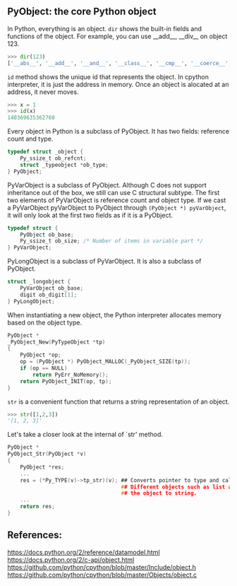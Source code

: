 ## PyObject: the core Python object
In Python, everything is an object. `dir` shows the built-in fields and functions of the object. For example, you can use \_\_add\_\_, \_\_div\_\_ on object 123.
```py
>>> dir(123)
['__abs__', '__add__', '__and__', '__class__', '__cmp__', '__coerce__', '__delattr__', '__div__', '__divmod__', '__doc__', '__float__', '__floordiv__', '__format__', '__getattribute__', '__getnewargs__', '__hash__', '__hex__', '__index__', '__init__', '__int__', '__invert__', '__long__', '__lshift__', '__mod__', '__mul__', '__neg__', '__new__', '__nonzero__', '__oct__', '__or__', '__pos__', '__pow__', '__radd__', '__rand__', '__rdiv__', '__rdivmod__', '__reduce__', '__reduce_ex__', '__repr__', '__rfloordiv__', '__rlshift__', '__rmod__', '__rmul__', '__ror__', '__rpow__', '__rrshift__', '__rshift__', '__rsub__', '__rtruediv__', '__rxor__', '__setattr__', '__sizeof__', '__str__', '__sub__', '__subclasshook__', '__truediv__', '__trunc__', '__xor__', 'bit_length', 'conjugate', 'denominator', 'imag', 'numerator', 'real']
```

`id` method shows the unique id that represents the object. In cpython interpreter, it is just the address in memory. Once an object is 
alocated at an address, it never moves.
```py
>>> x = 1
>>> id(x)
140369635362760
```

Every object in Python is a subclass of PyObject. It has two fields: reference count and type.
```c
typedef struct _object {
    Py_ssize_t ob_refcnt;
    struct _typeobject *ob_type;
} PyObject;
```

PyVarObject is a subclass of PyObject. Although C does not support inheritance out of the box, we still can use C structural subtype.
The first two elements of PyVarObject is reference count and object type. If we cast a PyVarObject pyVarObject to PyObject through 
`(PyObject *) pyVarObject`, it will only look at the first two fields as if it is a PyObject.
```c
typedef struct {
    PyObject ob_base;
    Py_ssize_t ob_size; /* Number of items in variable part */
} PyVarObject;
```

PyLongObject is a subclass of PyVarObject. It is also a subclass of PyObject.
```c
struct _longobject {
    PyVarObject ob_base;
    digit ob_digit[1];
} PyLongObject;
```

When instantiating a new object, the Python interpreter allocates memory based on the object type.
```c
PyObject *
_PyObject_New(PyTypeObject *tp)
{
    PyObject *op;
    op = (PyObject *) PyObject_MALLOC(_PyObject_SIZE(tp));
    if (op == NULL)
        return PyErr_NoMemory();
    return PyObject_INIT(op, tp);
}
```

`str` is a convenient function that returns a string representation of an object.
```py
>>> str([1,2,3])
'[1, 2, 3]'
```

Let's take a closer look at the internal of `str' method. 
```c
PyObject *
PyObject_Str(PyObject *v)
{
    PyObject *res;
    ...
    res = (*Py_TYPE(v)->tp_str)(v); ## Converts pointer to type and calls tp_str method
                                    ## Different objects such as list and dict has its own implementation of tp_str to convert
                                    ## the object to string.
    ...
    return res;
}
```

## References:
https://docs.python.org/2/reference/datamodel.html
https://docs.python.org/2/c-api/object.html
https://github.com/python/cpython/blob/master/Include/object.h
https://github.com/python/cpython/blob/master/Objects/object.c
